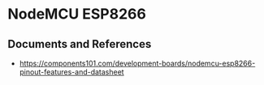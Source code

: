 # NodeMCU ESP8266

## Documents and References
- https://components101.com/development-boards/nodemcu-esp8266-pinout-features-and-datasheet